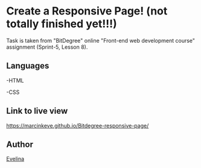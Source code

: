 # Create a Responsive Page! (not totally finished yet!!!)

Task is taken from "BitDegree" online "Front-end web development course" assignment (Sprint-5, Lesson 8).

## Languages

-HTML

-CSS

## Link to live view
https://marcinkeve.github.io/Bitdegree-responsive-page/
<!-- https://yztdfe.csb.app/ -->

## Author
[Evelina](https://github.com/MarcinkEve)



